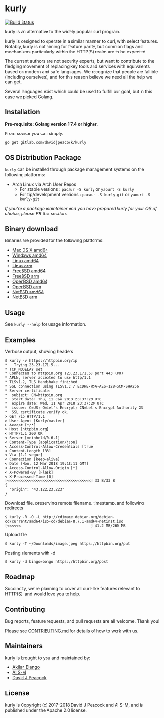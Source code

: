 # kurly

[![Build Status](https://gitlab.com/davidjpeacock/kurly/badges/master/build.svg)](https://gitlab.com/davidjpeacock/kurly/-/jobs)

kurly is an alternative to the widely popular curl program.

kurly is designed to operate in a similar manner to curl, with select features.
Notably, kurly is not aiming for feature parity, but common flags and mechanisms
particularly within the HTTP(S) realm are to be expected.

The current authors are not security experts, but want to contribute to the fledging
movement of replacing key tools and services with equivalents based on modern
and safe languages.  We recognize that people are fallible (including
ourselves), and for this reason believe we need all the help we can get.

Several languages exist which could be used to fulfill our goal, but in this case
we picked Golang.

## Installation

**Pre-requisite: Golang version 1.7.4 or higher.**

From source you can simply:

`go get gitlab.com/davidjpeacock/kurly`

## OS Distribution Package

`kurly` can be installed through package management systems on the following platforms:

* Arch Linux via Arch User Repos
  + For stable versions : `pacaur -S kurly` or `yaourt -S kurly`
  + For tip/development versions : `pacaur -S kurly-git` or `yaourt -S kurly-git` 

*If you're a package maintainer and you have prepared kurly for your OS of choice, please
PR this section.*

## Binary download

Binaries are provided for the following platforms:

* [Mac OS X amd64](https://gitlab.com/davidjpeacock/kurly/-/jobs/artifacts/master/raw/artifacts/darwin-amd64/kurly-darwin-amd64.tar.gz?job=compile)
* [Windows amd64](https://gitlab.com/davidjpeacock/kurly/-/jobs/artifacts/master/raw/artifacts/windows-amd64/kurly-windows-amd64.zip?job=compile)
* [Linux amd64](https://gitlab.com/davidjpeacock/kurly/-/jobs/artifacts/master/raw/artifacts/linux-amd64/kurly-linux-amd64.tar.gz?job=compile)
* [Linux arm](https://gitlab.com/davidjpeacock/kurly/-/jobs/artifacts/master/raw/artifacts/linux-arm/kurly-linux-arm.tar.gz?job=compile)
* [FreeBSD amd64](https://gitlab.com/davidjpeacock/kurly/-/jobs/artifacts/master/raw/artifacts/freebsd-amd64/kurly-freebsd-amd64.tar.gz?job=compile)
* [FreeBSD arm](https://gitlab.com/davidjpeacock/kurly/-/jobs/artifacts/master/raw/artifacts/freebsd-arm/kurly-freebsd-arm.tar.gz?job=compile)
* [OpenBSD amd64](https://gitlab.com/davidjpeacock/kurly/-/jobs/artifacts/master/raw/artifacts/openbsd-amd64/kurly-openbsd-amd64.tar.gz?job=compile)
* [OpenBSD arm](https://gitlab.com/davidjpeacock/kurly/-/jobs/artifacts/master/raw/artifacts/openbsd-arm/kurly-openbsd-arm.tar.gz?job=compile)
* [NetBSD amd64](https://gitlab.com/davidjpeacock/kurly/-/jobs/artifacts/master/raw/artifacts/netbsd-amd64/kurly-netbsd-amd64.tar.gz?job=compile)
* [NetBSD arm](https://gitlab.com/davidjpeacock/kurly/-/jobs/artifacts/master/raw/artifacts/netbsd-arm/kurly-netbsd-arm.tar.gz?job=compile)

## Usage

See `kurly --help` for usage information.

## Examples

Verbose output, showing headers
```
$ kurly -v https://httpbin.org/ip
*   Trying 23.23.171.5...
* TCP_NODELAY set
* Connected to httpbin.org (23.23.171.5) port 443 (#0)
* APLN, server accepted to use http/1.1
* TLSv1.2, TLS Handshake finished
* SSL connection using TLSv1.2 / ECDHE-RSA-AES-128-GCM-SHA256
* Server certificate:
*  subject: CN=httpbin.org
*  start date: Thu, 11 Jan 2018 23:37:29 UTC
*  expire date: Wed, 11 Apr 2018 23:37:29 UTC
*  issuer: C=US; O=Let's Encrypt; CN=Let's Encrypt Authority X3
*  SSL certificate verify ok.
> GET /ip HTTP/1.1
> User-Agent [Kurly/master]
> Accept [*/*]
> Host [httpbin.org]
< HTTP/1.1 200 OK
< Server [meinheld/0.6.1]
< Content-Type [application/json]
< Access-Control-Allow-Credentials [true]
< Content-Length [33]
< Via [1.1 vegur]
< Connection [keep-alive]
< Date [Mon, 12 Mar 2018 19:18:11 GMT]
< Access-Control-Allow-Origin [*]
< X-Powered-By [Flask]
< X-Processed-Time [0]
[<<<<<<<<<<<<<<<<<<<<<<<<<<<<<<<<<<<<<<] 33 B/33 B
{
  "origin": "43.122.23.223"
}
```

Download file, preserving remote filename, timestamp, and following redirects
```
$ kurly -R -O -L http://cdimage.debian.org/debian-cd/current/amd64/iso-cd/debian-8.7.1-amd64-netinst.iso
[<<<<<<                                ] 41.2 MB/260 MB
```

Upload file
```
$ kurly -T ~/Downloads/image.jpeg https://httpbin.org/put
```

Posting elements with -d
```
$ kurly -d bingo=bongo https://httpbin.org/post
```

## Roadmap

Succinctly, we're planning to cover all curl-like features relevant to HTTP(S), and would
love you to help.

## Contributing

Bug reports, feature requests, and pull requests are all welcome.  Thank you!

Please see [CONTRIBUTING.md](https://gitlab.com/davidjpeacock/kurly/blob/master/CONTRIBUTING.md) for details of how to work with us.

## Maintainers

kurly is brought to you and maintained by:

* [Akilan Elango](https://gitlab.com/aki237)
* [Al S-M](https://github.com/alsm)
* [David J Peacock](https://gitlab.com/davidjpeacock)

## License

kurly is Copyright (c) 2017-2018 David J Peacock and Al S-M, and is published under the Apache 2.0 license.

